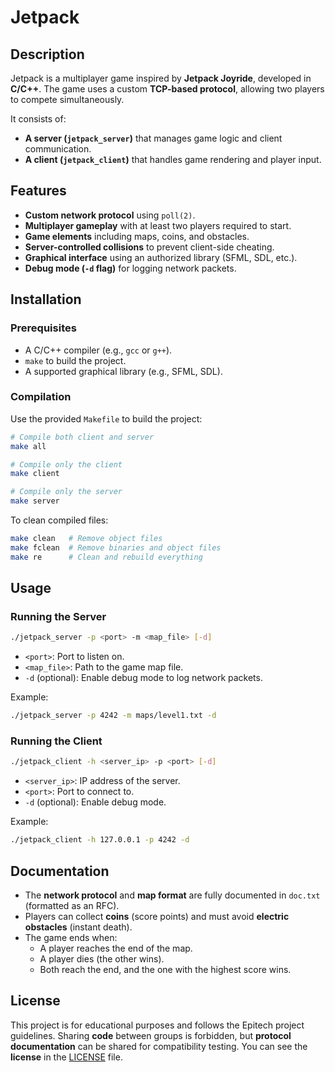 # Jetpack

## Description

Jetpack is a multiplayer game inspired by **Jetpack Joyride**, developed in **C/C++**.
The game uses a custom **TCP-based protocol**, allowing two players to compete simultaneously.

It consists of:
- **A server (`jetpack_server`)** that manages game logic and client communication.
- **A client (`jetpack_client`)** that handles game rendering and player input.

## Features

- **Custom network protocol** using `poll(2)`.
- **Multiplayer gameplay** with at least two players required to start.
- **Game elements** including maps, coins, and obstacles.
- **Server-controlled collisions** to prevent client-side cheating.
- **Graphical interface** using an authorized library (SFML, SDL, etc.).
- **Debug mode (`-d` flag)** for logging network packets.

## Installation

### Prerequisites
- A C/C++ compiler (e.g., `gcc` or `g++`).
- `make` to build the project.
- A supported graphical library (e.g., SFML, SDL).

### Compilation
Use the provided `Makefile` to build the project:

```sh
# Compile both client and server
make all

# Compile only the client
make client

# Compile only the server
make server
```

To clean compiled files:

```sh
make clean   # Remove object files
make fclean  # Remove binaries and object files
make re      # Clean and rebuild everything
```

## Usage

### Running the Server

```sh
./jetpack_server -p <port> -m <map_file> [-d]
```

- `<port>`: Port to listen on.
- `<map_file>`: Path to the game map file.
- `-d` (optional): Enable debug mode to log network packets.

Example:

```sh
./jetpack_server -p 4242 -m maps/level1.txt -d
```

### Running the Client

```sh
./jetpack_client -h <server_ip> -p <port> [-d]
```

- `<server_ip>`: IP address of the server.
- `<port>`: Port to connect to.
- `-d` (optional): Enable debug mode.

Example:

```sh
./jetpack_client -h 127.0.0.1 -p 4242 -d
```

## Documentation

- The **network protocol** and **map format** are fully documented in `doc.txt` (formatted as an RFC).
- Players can collect **coins** (score points) and must avoid **electric obstacles** (instant death).
- The game ends when:
  - A player reaches the end of the map.
  - A player dies (the other wins).
  - Both reach the end, and the one with the highest score wins.

## License

This project is for educational purposes and follows the Epitech project guidelines.
Sharing **code** between groups is forbidden, but **protocol documentation** can be shared for compatibility testing.
You can see the **license** in the [LICENSE](LICENSE) file.
